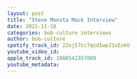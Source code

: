 ```yaml
---
layout: post
title: "Steve Monsta Mack Interview"
date: 2021-11-18
categories: bob-culture interviews
author: bob-culture
spotify_track_id: 22oj57cc7qcdIwpJ1xEukU
youtube_video_id: 
apple_track_id: 1000542357089
youtube_metadata: 
---
```

